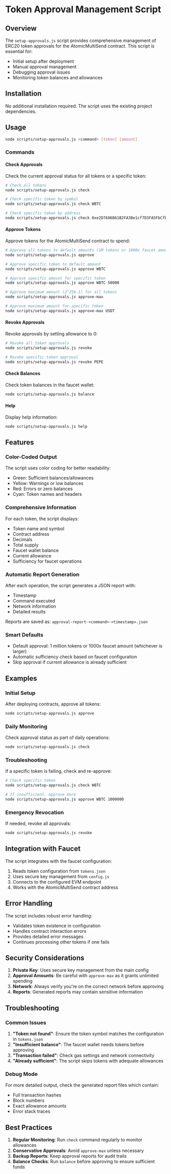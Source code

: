 # Token Approval Management Script

## Overview

The `setup-approvals.js` script provides comprehensive management of ERC20 token approvals for the AtomicMultiSend contract. This script is essential for:

- Initial setup after deployment
- Manual approval management
- Debugging approval issues
- Monitoring token balances and allowances

## Installation

No additional installation required. The script uses the existing project dependencies.

## Usage

```bash
node scripts/setup-approvals.js <command> [token] [amount]
```

### Commands

#### Check Approvals

Check the current approval status for all tokens or a specific token:

```bash
# Check all tokens
node scripts/setup-approvals.js check

# Check specific token by symbol
node scripts/setup-approvals.js check WBTC

# Check specific token by address
node scripts/setup-approvals.js check 0xe2D7606B61B2FA3Be1cf7D3FA5FbCfB1D59d3a45
```

#### Approve Tokens

Approve tokens for the AtomicMultiSend contract to spend:

```bash
# Approve all tokens to default amounts (1M tokens or 1000x faucet amount)
node scripts/setup-approvals.js approve

# Approve specific token to default amount
node scripts/setup-approvals.js approve WBTC

# Approve specific amount for specific token
node scripts/setup-approvals.js approve WBTC 50000

# Approve maximum amount (2^256-1) for all tokens
node scripts/setup-approvals.js approve-max

# Approve maximum amount for specific token
node scripts/setup-approvals.js approve-max USDT
```

#### Revoke Approvals

Revoke approvals by setting allowance to 0:

```bash
# Revoke all token approvals
node scripts/setup-approvals.js revoke

# Revoke specific token approval
node scripts/setup-approvals.js revoke PEPE
```

#### Check Balances

Check token balances in the faucet wallet:

```bash
node scripts/setup-approvals.js balance
```

#### Help

Display help information:

```bash
node scripts/setup-approvals.js help
```

## Features

### Color-Coded Output

The script uses color coding for better readability:
-  Green: Sufficient balances/allowances
-  Yellow: Warnings or low balances
-  Red: Errors or zero balances
-  Cyan: Token names and headers

### Comprehensive Information

For each token, the script displays:
- Token name and symbol
- Contract address
- Decimals
- Total supply
- Faucet wallet balance
- Current allowance
- Sufficiency for faucet operations

### Automatic Report Generation

After each operation, the script generates a JSON report with:
- Timestamp
- Command executed
- Network information
- Detailed results

Reports are saved as: `approval-report-<command>-<timestamp>.json`

### Smart Defaults

- Default approval: 1 million tokens or 1000x faucet amount (whichever is larger)
- Automatic sufficiency check based on faucet configuration
- Skip approval if current allowance is already sufficient

## Examples

### Initial Setup

After deploying contracts, approve all tokens:

```bash
node scripts/setup-approvals.js approve
```

### Daily Monitoring

Check approval status as part of daily operations:

```bash
node scripts/setup-approvals.js check
```

### Troubleshooting

If a specific token is failing, check and re-approve:

```bash
# Check specific token
node scripts/setup-approvals.js check WBTC

# If insufficient, approve more
node scripts/setup-approvals.js approve WBTC 1000000
```

### Emergency Revocation

If needed, revoke all approvals:

```bash
node scripts/setup-approvals.js revoke
```

## Integration with Faucet

The script integrates with the faucet configuration:

1. Reads token configuration from `tokens.json`
2. Uses secure key management from `config.js`
3. Connects to the configured EVM endpoint
4. Works with the AtomicMultiSend contract address

## Error Handling

The script includes robust error handling:
- Validates token existence in configuration
- Handles contract interaction errors
- Provides detailed error messages
- Continues processing other tokens if one fails

## Security Considerations

1. **Private Key**: Uses secure key management from the main config
2. **Approval Amounts**: Be careful with `approve-max` as it grants unlimited spending
3. **Network**: Always verify you're on the correct network before approving
4. **Reports**: Generated reports may contain sensitive information

## Troubleshooting

### Common Issues

1. **"Token not found"**: Ensure the token symbol matches the configuration in `tokens.json`
2. **"Insufficient balance"**: The faucet wallet needs tokens before approving
3. **"Transaction failed"**: Check gas settings and network connectivity
4. **"Already sufficient"**: The script skips tokens with adequate allowances

### Debug Mode

For more detailed output, check the generated report files which contain:
- Full transaction hashes
- Block numbers
- Exact allowance amounts
- Error stack traces

## Best Practices

1. **Regular Monitoring**: Run `check` command regularly to monitor allowances
2. **Conservative Approvals**: Avoid `approve-max` unless necessary
3. **Backup Reports**: Keep approval reports for audit trails
4. **Balance Checks**: Run `balance` before approving to ensure sufficient funds